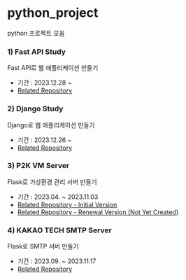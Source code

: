 # python_project
python 프로젝트 모음

### 1) Fast API Study 

Fast API로 웹 애플리케이션 만들기 

- 기간 : 2023.12.28 ~ 
- [Related Repository](https://github.com/sososo0/Fast-API-study)

### 2) Django Study 

Django로 웹 애플리케이션 만들기 

- 기간 : 2023.12.26 ~ 
- [Related Repository](https://github.com/sososo0/Django-study)

### 3) P2K VM Server 

Flask로 가상환경 관리 서버 만들기 

- 기간 : 2023.04. ~ 2023.11.03 
- [Related Repository - Initial Version](https://github.com/PNU-P2K/vm-server)
- [Related Repository - Renewal Version (Not Yet Created)]()

### 4) KAKAO TECH SMTP Server 

Flask로 SMTP 서버 만들기 

- 기간 : 2023.09. ~ 2023.11.17 
- [Related Repository](https://github.com/sososo0/kakao-smtp-server)
